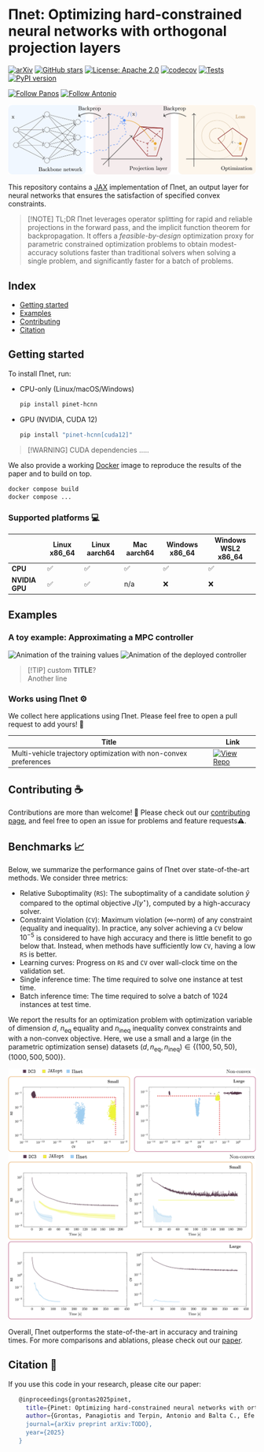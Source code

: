 # &Pi;net: Optimizing hard-constrained neural networks with orthogonal projection layers

[![arXiv](https://img.shields.io/badge/arXiv-TODO-b31b1b?style=flat&logo=arxiv&logoColor=white)](https://arxiv.org/abs/TODO)
[![GitHub stars](https://img.shields.io/github/stars/antonioterpin/pinet?style=social)](https://github.com/antonioterpin/pinet/stargazers)
[![License: Apache 2.0](https://img.shields.io/badge/License-Apache%202.0-green.svg)](https://github.com/antonioterpin/pinet/LICENSE)
[![codecov](https://codecov.io/gh/antonioterpin/pinet/graph/badge.svg?token=UQ48NNZSI4)](https://codecov.io/gh/antonioterpin/pinet)
[![Tests](https://github.com/antonioterpin/pinet/actions/workflows/test.yaml/badge.svg)](https://github.com/antonioterpin/pinet/actions/workflows/test.yaml)
[![PyPI version](https://img.shields.io/pypi/v/pinet-hcnn.svg)](https://pypi.org/project/pinet-hcnn)

[![Follow Panos](https://img.shields.io/badge/LinkedIn-Panagiotis%20Grontas-blue?&logo=linkedin)](https://www.linkedin.com/in/panagiotis-grontas-4517b0184)
[![Follow Antonio](https://img.shields.io/twitter/follow/antonio_terpin.svg?style=social)](https://twitter.com/antonio_terpin)

![Cover Image](media/cover.jpg)

This repository contains a [JAX](https://github.com/jax-ml/jax) implementation of &Pi;net, an output layer for neural networks that ensures the satisfaction of specified convex constraints.

> [!NOTE] TL;DR
> &Pi;net leverages operator splitting for rapid and reliable projections in the forward pass, and the implicit function theorem for backpropagation. It offers a *feasible-by-design* optimization proxy for parametric constrained optimization problems to obtain modest-accuracy solutions faster than traditional solvers when solving a single problem, and significantly faster for a batch of problems.

## Index
- [Getting started](#getting-started)
- [Examples](#examples)
- [Contributing](#contributing-☕️)
- [Citation](#citation-🙏)

## Getting started
To install &Pi;net, run:
- CPU-only (Linux/macOS/Windows)
  ```bash
  pip install pinet-hcnn
  ```
- GPU (NVIDIA, CUDA 12)
  ```bash
  pip install "pinet-hcnn[cuda12]"
  ```

> [!WARNING] CUDA dependencies
> .....

We also provide a working [Docker](https://docs.docker.com/) image to reproduce the results of the paper and to build on top.
```bash
docker compose build
docker compose ...
```


### Supported platforms 💻
|        | Linux x86\_64 | Linux aarch64 | Mac aarch64 | Windows x86\_64 | Windows WSL2 x86\_64 |
| -------------- | ------------- | ------------- | ----------- | --------------- | -------------------- |
| **CPU**        | ✅           | ✅           | ✅         | ✅             | ✅                  |
| **NVIDIA GPU** | ✅           | ✅           | n/a         | ❌              | ❌         |


## Examples

### A toy example: Approximating a MPC controller

![Animation of the training values]()
![Animation of the deployed controller]()

> [!TIP] custom
> **TITLE**?<br/>
> Another line

### Works using &Pi;net ⚙️
We collect here applications using &Pi;net. Please feel free to open a pull request to add yours! 🤗

Title | Link
--|--
Multi-vehicle trajectory optimization with non-convex preferences | [![View Repo](https://img.shields.io/badge/GitHub-antonioterpin%2Fglitch-blue?logo=github)](https://github.com/antonioterpin/glitch)




## Contributing ☕️
Contributions are more than welcome! 🙏 Please check out our [contributing page](./CONTRIBUTING.md), and feel free to open an issue for problems and feature requests⚠️.

## Benchmarks 📈
Below, we summarize the performance gains of &Pi;net over state-of-the-art methods. We consider three metrics:
- Relative Suboptimality ($\texttt{RS}$): The suboptimality of a candidate solution $\hat{y}$ compared to the optimal objective $J(y^{\star})$, computed by a high-accuracy solver.
- Constraint Violation ($\texttt{CV}$): Maximum violation ($\infty$-norm) of any constraint (equality and inequality). In practice, any solver achieving a $\texttt{CV}$ below $10^{-5}$ is considered to have high accuracy and there is little benefit to go below that. Instead, when methods have sufficiently low $\texttt{CV}$, having a low $\texttt{RS}$ is better.
- Learning curves: Progress on $\texttt{RS}$ and $\texttt{CV}$ over wall-clock time on the validation set.
- Single inference time: The time required to solve one instance at test time.
- Batch inference time: The time required to solve a batch of $1024$ instances at test time.

We report the results for an optimization problem with optimization variable of dimension $d$, $n_{\mathrm{eq}}$ equality and $n_{\mathrm{ineq}}$ inequality convex constraints and with a  non-convex objective. Here, we use a small and a large (in the parametric optimization sense) datasets $(d, n_{\mathrm{eq}}, n_{\mathrm{ineq}})  \in \{(100, 50, 50), (1000, 500, 500)\}$.

![Non-convex CV and RS](media/nonconvex-cvrs.jpg)
![Non-convex learning curves](media/nonconvex-times.jpg)

Overall, &Pi;net outperforms the state-of-the-art in accuracy and training times.
For more comparisons and ablations, please check out our [paper](TODO).

## Citation 🙏
If you use this code in your research, please cite our paper:
```bash
   @inproceedings{grontas2025pinet,
     title={Pinet: Optimizing hard-constrained neural networks with orthogonal projection layers},
     author={Grontas, Panagiotis and Terpin, Antonio and Balta C., Efe and D'Andrea, Raffaello and Lygeros, John},
     journal={arXiv preprint arXiv:TODO},
     year={2025}
   }
```
